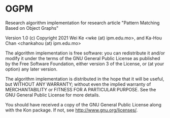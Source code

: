 # OGPM

Research algorithm implementation for research article
"Pattern Matching Based on Object Graphs"

Version 1.0
(c) Copyright 2021
Wei Ke <wke (at) ipm.edu.mo>, and
Ka-Hou Chan <chankahou (at) ipm.edu.mo>

The algorithm implementation is free software: you can
redistribute it and/or modify it under the terms of the GNU General
Public License as published by the Free Software Foundation,
either version 3 of the License, or (at your option) any later version.

The algorithm implementation is distributed in the hope that it
will be useful, but WITHOUT ANY WARRANTY; without even the
implied warranty of MERCHANTABILITY or FITNESS FOR A PARTICULAR PURPOSE.
See the GNU General Public License for more details.

You should have received a copy of the GNU General Public
License along with the Kon package.  If not, see
<http://www.gnu.org/licenses/>.
